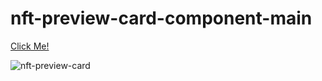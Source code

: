 # nft-preview-card-component-main

[Click Me!](https://selman-s.github.io/Nft-preview-card-component-main/)

![nft-preview-card](https://user-images.githubusercontent.com/97898216/166162676-d4a68479-8404-451d-985d-9bd60a7bbd03.png)
